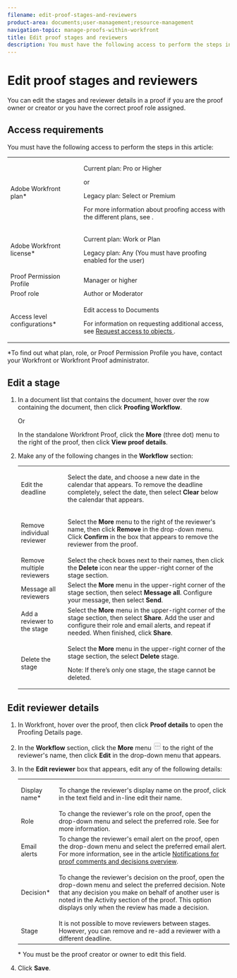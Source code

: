 ```yaml
---
filename: edit-proof-stages-and-reviewers
product-area: documents;user-management;resource-management
navigation-topic: manage-proofs-within-workfront
title: Edit proof stages and reviewers
description: You must have the following access to perform the steps in this article:
---
```


# Edit proof stages and reviewers

You can edit the stages and reviewer details in a proof if you are the proof owner or creator or you have the correct proof role assigned.  

## Access requirements

You must have the following access to perform the steps in this article:

<table cellspacing="0"> 
 <col> 
 <col> 
 <tbody> 
  <tr> 
   <td role="rowheader">Adobe Workfront plan*</td> 
   <td> <p>Current plan: Pro or Higher</p> <p>or</p> <p>Legacy plan: Select or Premium</p> <p>For more information about proofing access with the different plans, see .</p> </td> 
  </tr> 
  <tr> 
   <td role="rowheader">Adobe Workfront license*</td> 
   <td> <p>Current plan: Work or Plan</p> <p>Legacy plan: Any (You must have proofing enabled for the user)</p> </td> 
  </tr> 
  <tr> 
   <td role="rowheader">Proof Permission Profile </td> 
   <td>Manager or higher</td> 
  </tr> 
  <tr> 
   <td role="rowheader">Proof role</td> 
   <td>Author or Moderator </td> 
  </tr> 
  <tr> 
   <td role="rowheader">Access level configurations*</td> 
   <td> <p>Edit access to Documents</p> <p>For information on requesting additional access, see <a href="../../../workfront-basics/grant-and-request-access-to-objects/request-access.md" class="MCXref xref">Request access to objects </a>.</p> </td> 
  </tr> 
 </tbody> 
</table>

&#42;To find out what plan, role, or Proof Permission Profile you have, contact your Workfront or Workfront Proof administrator.

## Edit a stage

1. In a document list that contains the document, hover over the row containing the document, then click **Proofing Workflow**.

   Or

   In the standalone Workfront Proof, click the&nbsp;**More**&nbsp;(three dot) menu to the right of the proof, then click&nbsp;**View proof details**.

1. Make any of the following changes in the **Workflow** section:

   <table cellspacing="0"> 
    <col> 
    <col> 
    <tbody> 
     <tr> 
      <td role="rowheader">Edit the deadline</td> 
      <td> <p>Select the date, and choose a new date in the calendar that appears. To remove the deadline completely, select the date, then select <strong>Clear</strong> below the calendar that appears.</p> </td> 
     </tr> 
     <tr> 
      <td role="rowheader">Remove individual reviewer</td> 
      <td> <p>Select the <strong>More</strong> menu to the right of the reviewer's name, then click <strong>Remove</strong> in the drop-down menu. Click <strong>Confirm</strong> in the box that appears to remove the reviewer from the proof.</p> </td> 
     </tr> 
     <tr> 
      <td role="rowheader">Remove multiple reviewers</td> 
      <td>Select the check boxes next to their names, then click the <strong>Delete</strong> icon near the upper-right corner of the stage section.</td> 
     </tr> 
     <tr> 
      <td role="rowheader">Message all reviewers</td> 
      <td>Select the <strong>More</strong> menu in the upper-right corner of the stage section, then select <strong>Message all</strong>. Configure your message, then select <strong>Send</strong>.</td> 
     </tr> 
     <tr> 
      <td role="rowheader">Add a reviewer to the stage</td> 
      <td>Select the <strong>More</strong> menu in the upper-right corner of the stage section, then select <strong>Share</strong>. Add the user and configure their role and email alerts, and repeat if needed. When finished, click <strong>Share</strong>.</td> 
     </tr> 
     <tr> 
      <td role="rowheader">Delete the stage</td> 
      <td> <p>Select the <strong>More</strong> menu in the upper-right corner of the stage section, the select <strong>Delete</strong> stage.</p> <p>Note: If there’s only one stage, the stage cannot be deleted.</p> </td> 
     </tr> 
    </tbody> 
   </table>

## Edit reviewer details

1. In Workfront, hover over the proof, then click **Proof details** to open the Proofing Details page.
1. In the **Workflow** section, click the **More** menu ![](assets/more-button-small.png) to the right of the reviewer's name, then click **Edit** in the drop-down menu that appears.   

1. In the **Edit reviewer** box that appears, edit any of the following details: 

   <table cellspacing="0"> 
    <col> 
    <col> 
    <tbody> 
     <tr> 
      <td role="rowheader">Display name*</td> 
      <td> <p>To change the reviewer's display name on the proof, click in the text field and in-line edit their name.</p> </td> 
     </tr> 
     <tr> 
      <td role="rowheader">Role</td> 
      <td>To change the reviewer's role on the proof, open the drop-down menu and select the preferred role. See for more information.</td> 
     </tr> 
     <tr> 
      <td role="rowheader">Email alerts</td> 
      <td>To change the reviewer's email alert on the proof, open the drop-down menu and select the preferred email alert. For more information, see in the article <a href="../../../review-and-approve-work/proofing/proofing-overview/notifications-proof-comments-decisions.md" class="MCXref xref">Notifications for proof comments and decisions overview</a>.</td> 
     </tr> 
     <tr data-mc-conditions=""> 
      <td role="rowheader">Decision*</td> 
      <td> <p>To change the reviewer's decision on the proof, open the drop-down menu and select the preferred decision. Note that any decision you make on behalf of another user is noted in the Activity section of the proof. This option displays only when the review has made a decision.</p> </td> 
     </tr> 
     <tr> 
      <td role="rowheader">Stage</td> 
      <td>It is not possible to move reviewers between stages. However, you can remove and re-add a reviewer with a different deadline.</td> 
     </tr> 
    </tbody> 
   </table>

   &#42; You must be the proof creator or owner to edit this field. 

1. Click **Save**.

